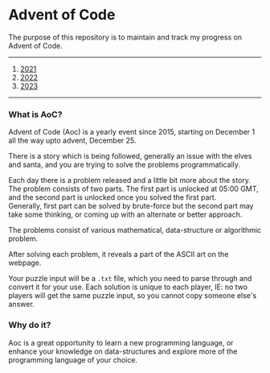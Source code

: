 # Advent of Code 
The purpose of this repository is to maintain and track my progress on Advent of Code.

---
1. [2021](https://adventofcode.com/2021)
2. [2022](https://adventofcode.com/2022)
3. [2023](https://adventofcode.com/2023)
---

### What is AoC?
Advent of Code (Aoc) is a yearly event since 2015, starting on December 1 all the way upto advent, December 25.

There is a story which is being followed, generally an issue with the elves and santa, and you are trying to solve the problems programmatically.

Each day there is a problem released and a little bit more about the story. The problem consists of two parts. The first part is unlocked at 05:00 GMT, and the second part is unlocked once you solved the first part.  
Generally, first part can be solved by brute-force but the second part may take some thinking, or coming up with an alternate or better approach.

The problems consist of various mathematical, data-structure or algorithmic problem.

After solving each problem, it reveals a part of the ASCII art on the webpage.

Your puzzle input will be a `.txt` file, which you need to parse through and convert it for your use. Each solution is unique to each player, IE: no two players will get the same puzzle input, so you cannot copy someone else's answer.

### Why do it?
Aoc is a great opportunity to learn a new programming language, or enhance your knowledge on data-structures and explore more of the programming language of your choice. 